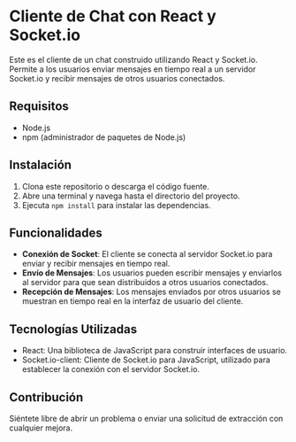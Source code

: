 # Cliente de Chat con React y Socket.io

Este es el cliente de un chat construido utilizando React y Socket.io. Permite a los usuarios enviar mensajes en tiempo real a un servidor Socket.io y recibir mensajes de otros usuarios conectados.

## Requisitos

- Node.js
- npm (administrador de paquetes de Node.js)

## Instalación

1. Clona este repositorio o descarga el código fuente.
2. Abre una terminal y navega hasta el directorio del proyecto.
3. Ejecuta `npm install` para instalar las dependencias.

## Funcionalidades

- **Conexión de Socket**: El cliente se conecta al servidor Socket.io para enviar y recibir mensajes en tiempo real.
- **Envío de Mensajes**: Los usuarios pueden escribir mensajes y enviarlos al servidor para que sean distribuidos a otros usuarios conectados.
- **Recepción de Mensajes**: Los mensajes enviados por otros usuarios se muestran en tiempo real en la interfaz de usuario del cliente.

## Tecnologías Utilizadas

- React: Una biblioteca de JavaScript para construir interfaces de usuario.
- Socket.io-client: Cliente de Socket.io para JavaScript, utilizado para establecer la conexión con el servidor Socket.io.

## Contribución

Siéntete libre de abrir un problema o enviar una solicitud de extracción con cualquier mejora.
